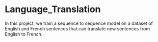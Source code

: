 # Language_Translation
In this project, we train a sequence to sequence model on a dataset of English and French sentences that can translate new sentences from English to French.
